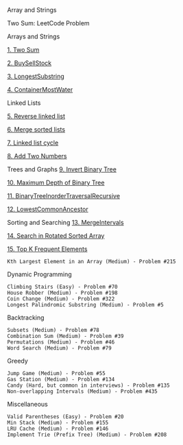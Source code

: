 Array and Strings

Two Sum: LeetCode Problem

Arrays and Strings

[1. Two Sum](array_string/two_sum/TwoSum.java)

[2. BuySellStock](array_string/buy_sell_stock/BestBuySellEasy.java)

[3. LongestSubstring](array_string/longest_substring/LongestSubstring.java)

[4. ContainerMostWater](array_string/contain_most_water/ContainerMostAmountWater.java)

Linked Lists

[5. Reverse linked list](linked_list/reverse_linked_list/ReverseSinglyLinkedList.java)

[6. Merge sorted lists](linked_list/merge_two_sorted_list/MergeTwoList.java)

[7. Linked list cycle](linked_list/linked_list_cycle/LinkedListCycle.java)

[8. Add Two Numbers](linked_list/add_two_numbers/AddTwoNumbers.java)

Trees and Graphs
[9. Invert Binary Tree](tree/invert_binary_tree/InvertBinaryTree.java)

[10. Maximum Depth of Binary Tree](tree/maximum_depth_binary_tree/MaxDepthTree.java)

[11. BinaryTreeInorderTraversalRecursive](tree/binary_tree_inorder_traversal/BinaryTreeInorderTraversalRecursive.java)

[12. LowestCommonAncestor](tree/lowest_common_ancestor/LowestCommonAncestor.java)

Sorting and Searching
[13. MergeIntervals](sortings_searchings/merge_intervals/MergeIntervals.java)

[14. Search in Rotated Sorted Array](sortings_searchings/search_in_rotated_sorted/SearchInRotatedSorted.java)    

[15. Top K Frequent Elements](sortings_searchings/top_k_frequent/TopKFrequent.java)   
	
	Kth Largest Element in an Array (Medium) - Problem #215

Dynamic Programming

	Climbing Stairs (Easy) - Problem #70
	House Robber (Medium) - Problem #198
	Coin Change (Medium) - Problem #322
	Longest Palindromic Substring (Medium) - Problem #5

Backtracking

	Subsets (Medium) - Problem #78
	Combination Sum (Medium) - Problem #39
	Permutations (Medium) - Problem #46
	Word Search (Medium) - Problem #79

Greedy

	Jump Game (Medium) - Problem #55
	Gas Station (Medium) - Problem #134
	Candy (Hard, but common in interviews) - Problem #135
	Non-overlapping Intervals (Medium) - Problem #435

Miscellaneous

	Valid Parentheses (Easy) - Problem #20
	Min Stack (Medium) - Problem #155
	LRU Cache (Medium) - Problem #146
	Implement Trie (Prefix Tree) (Medium) - Problem #208